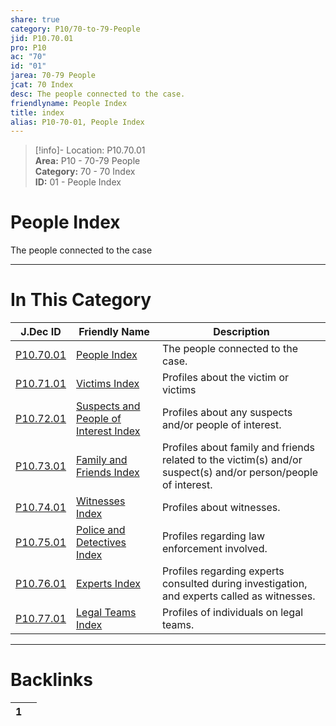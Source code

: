 ```yaml
---  
share: true  
category: P10/70-to-79-People  
jid: P10.70.01  
pro: P10  
ac: "70"  
id: "01"  
jarea: 70-79 People  
jcat: 70 Index  
desc: The people connected to the case.  
friendlyname: People Index  
title: index  
alias: P10-70-01, People Index  
---  
```

  
>[!info]- Location: P10.70.01  
>**Area:** P10 - 70-79 People  
>**Category:** 70 - 70 Index  
>**ID:** 01 - People Index  
  
# People Index  
  
The people connected to the case  
  
  
  
---  
# In This Category  
  
| J.Dec ID                                                                                                       | Friendly Name                                                                                                                              | Description                                                                                                    |  
| -------------------------------------------------------------------------------------------------------------- | ------------------------------------------------------------------------------------------------------------------------------------------ | -------------------------------------------------------------------------------------------------------------- |  
| [P10.70.01](index.md)                                    | [People Index](index.md)                                                             | The people connected to the case.                                                                              |  
| [P10.71.01](./71-Victims/index.md)                         | [Victims Index](./71-Victims/index.md)                                                 | Profiles about the victim or victims                                                                           |  
| [P10.72.01](./72-Suspects-and-People-of-Interest/index.md) | [Suspects and People of Interest Index](./72-Suspects-and-People-of-Interest/index.md) | Profiles about any suspects and/or people of interest.                                                         |  
| [P10.73.01](./73-Family-and-Friends/index.md)              | [Family and Friends Index](./73-Family-and-Friends/index.md)                           | Profiles about family and friends related to the victim(s) and/or suspect(s) and/or person/people of interest. |  
| [P10.74.01](./74-Witnesses/index.md)                       | [Witnesses Index](./74-Witnesses/index.md)                                             | Profiles about witnesses.                                                                                      |  
| [P10.75.01](./75-Police-and-Detectives/index.md)           | [Police and Detectives Index](./75-Police-and-Detectives/index.md)                     | Profiles regarding law enforcement involved.                                                                   |  
| [P10.76.01](./76-Experts/index.md)                         | [Experts Index](./76-Experts/index.md)                                                 | Profiles regarding experts consulted during investigation, and experts called as witnesses.                    |  
| [P10.77.01](./77-Legal-Teams/index.md)                     | [Legal Teams Index](./77-Legal-Teams/index.md)                                         | Profiles of individuals on legal teams.                                                                        |  
  
  
---  
# Backlinks  
<div><table class="dataview table-view-table"><thead class="table-view-thead"><tr class="table-view-tr-header"><th class="table-view-th"><span></span><span class="dataview small-text">1</span></th><th class="table-view-th"><span></span></th></tr></thead><tbody class="table-view-tbody"></tbody></table></div>